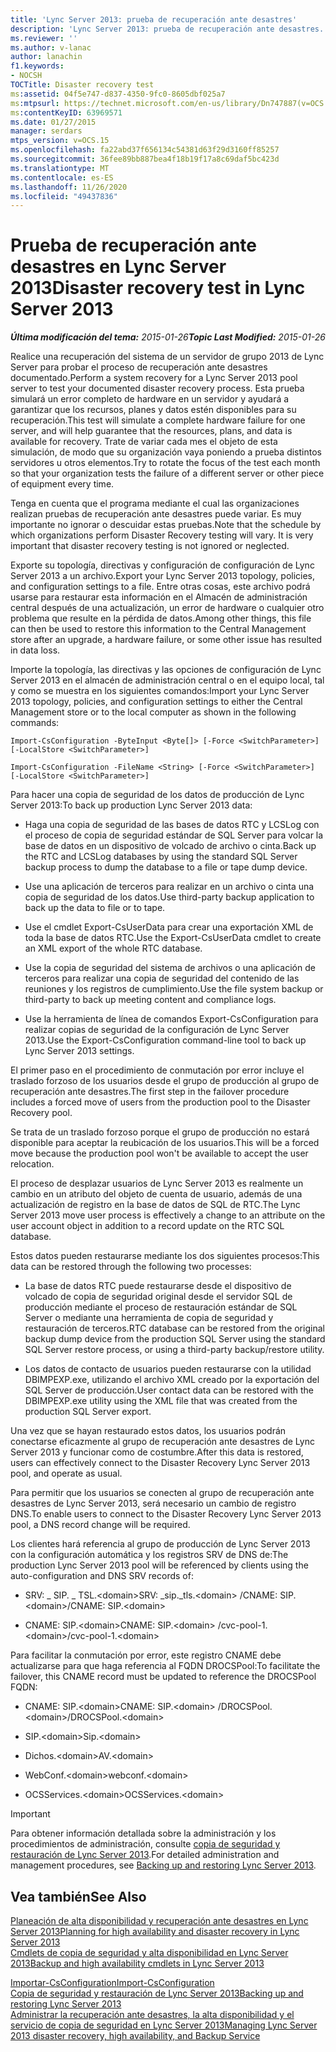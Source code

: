 ```yaml
---
title: 'Lync Server 2013: prueba de recuperación ante desastres'
description: 'Lync Server 2013: prueba de recuperación ante desastres.'
ms.reviewer: ''
ms.author: v-lanac
author: lanachin
f1.keywords:
- NOCSH
TOCTitle: Disaster recovery test
ms:assetid: 04f5e747-d837-4350-9fc0-8605dbf025a7
ms:mtpsurl: https://technet.microsoft.com/en-us/library/Dn747887(v=OCS.15)
ms:contentKeyID: 63969571
ms.date: 01/27/2015
manager: serdars
mtps_version: v=OCS.15
ms.openlocfilehash: fa22abd37f656134c54381d63f29d3160ff85257
ms.sourcegitcommit: 36fee89bb887bea4f18b19f17a8c69daf5bc423d
ms.translationtype: MT
ms.contentlocale: es-ES
ms.lasthandoff: 11/26/2020
ms.locfileid: "49437836"
---
```

# <a name="disaster-recovery-test-in-lync-server-2013"></a><span data-ttu-id="3f947-103">Prueba de recuperación ante desastres en Lync Server 2013</span><span class="sxs-lookup"><span data-stu-id="3f947-103">Disaster recovery test in Lync Server 2013</span></span>

<div data-xmlns="http://www.w3.org/1999/xhtml">

<div class="topic" data-xmlns="http://www.w3.org/1999/xhtml" data-msxsl="urn:schemas-microsoft-com:xslt" data-cs="https://msdn.microsoft.com/">

<div data-asp="https://msdn2.microsoft.com/asp">



</div>

<div id="mainSection">

<div id="mainBody"><span data-ttu-id="3f947-104">

<span> </span></span><span class="sxs-lookup"><span data-stu-id="3f947-104">

<span> </span></span></span>

<span data-ttu-id="3f947-105">_**Última modificación del tema:** 2015-01-26_</span><span class="sxs-lookup"><span data-stu-id="3f947-105">_**Topic Last Modified:** 2015-01-26_</span></span>

<span data-ttu-id="3f947-106">Realice una recuperación del sistema de un servidor de grupo 2013 de Lync Server para probar el proceso de recuperación ante desastres documentado.</span><span class="sxs-lookup"><span data-stu-id="3f947-106">Perform a system recovery for a Lync Server 2013 pool server to test your documented disaster recovery process.</span></span> <span data-ttu-id="3f947-107">Esta prueba simulará un error completo de hardware en un servidor y ayudará a garantizar que los recursos, planes y datos estén disponibles para su recuperación.</span><span class="sxs-lookup"><span data-stu-id="3f947-107">This test will simulate a complete hardware failure for one server, and will help guarantee that the resources, plans, and data is available for recovery.</span></span> <span data-ttu-id="3f947-108">Trate de variar cada mes el objeto de esta simulación, de modo que su organización vaya poniendo a prueba distintos servidores u otros elementos.</span><span class="sxs-lookup"><span data-stu-id="3f947-108">Try to rotate the focus of the test each month so that your organization tests the failure of a different server or other piece of equipment every time.</span></span>

<span data-ttu-id="3f947-p102">Tenga en cuenta que el programa mediante el cual las organizaciones realizan pruebas de recuperación ante desastres puede variar. Es muy importante no ignorar o descuidar estas pruebas.</span><span class="sxs-lookup"><span data-stu-id="3f947-p102">Note that the schedule by which organizations perform Disaster Recovery testing will vary. It is very important that disaster recovery testing is not ignored or neglected.</span></span>

<div>


<span data-ttu-id="3f947-111">Exporte su topología, directivas y configuración de configuración de Lync Server 2013 a un archivo.</span><span class="sxs-lookup"><span data-stu-id="3f947-111">Export your Lync Server 2013 topology, policies, and configuration settings to a file.</span></span> <span data-ttu-id="3f947-112">Entre otras cosas, este archivo podrá usarse para restaurar esta información en el Almacén de administración central después de una actualización, un error de hardware o cualquier otro problema que resulte en la pérdida de datos.</span><span class="sxs-lookup"><span data-stu-id="3f947-112">Among other things, this file can then be used to restore this information to the Central Management store after an upgrade, a hardware failure, or some other issue has resulted in data loss.</span></span>

<span data-ttu-id="3f947-113">Importe la topología, las directivas y las opciones de configuración de Lync Server 2013 en el almacén de administración central o en el equipo local, tal y como se muestra en los siguientes comandos:</span><span class="sxs-lookup"><span data-stu-id="3f947-113">Import your Lync Server 2013 topology, policies, and configuration settings to either the Central Management store or to the local computer as shown in the following commands:</span></span>

`Import-CsConfiguration -ByteInput <Byte[]> [-Force <SwitchParameter>] [-LocalStore <SwitchParameter>]`

`Import-CsConfiguration -FileName <String> [-Force <SwitchParameter>] [-LocalStore <SwitchParameter>]`

<span data-ttu-id="3f947-114">Para hacer una copia de seguridad de los datos de producción de Lync Server 2013:</span><span class="sxs-lookup"><span data-stu-id="3f947-114">To back up production Lync Server 2013 data:</span></span>

  - <span data-ttu-id="3f947-115">Haga una copia de seguridad de las bases de datos RTC y LCSLog con el proceso de copia de seguridad estándar de SQL Server para volcar la base de datos en un dispositivo de volcado de archivo o cinta.</span><span class="sxs-lookup"><span data-stu-id="3f947-115">Back up the RTC and LCSLog databases by using the standard SQL Server backup process to dump the database to a file or tape dump device.</span></span>

  - <span data-ttu-id="3f947-116">Use una aplicación de terceros para realizar en un archivo o cinta una copia de seguridad de los datos.</span><span class="sxs-lookup"><span data-stu-id="3f947-116">Use third-party backup application to back up the data to file or to tape.</span></span>

  - <span data-ttu-id="3f947-117">Use el cmdlet Export-CsUserData para crear una exportación XML de toda la base de datos RTC.</span><span class="sxs-lookup"><span data-stu-id="3f947-117">Use the Export-CsUserData cmdlet to create an XML export of the whole RTC database.</span></span>

  - <span data-ttu-id="3f947-118">Use la copia de seguridad del sistema de archivos o una aplicación de terceros para realizar una copia de seguridad del contenido de las reuniones y los registros de cumplimiento.</span><span class="sxs-lookup"><span data-stu-id="3f947-118">Use the file system backup or third-party to back up meeting content and compliance logs.</span></span>

  - <span data-ttu-id="3f947-119">Use la herramienta de línea de comandos Export-CsConfiguration para realizar copias de seguridad de la configuración de Lync Server 2013.</span><span class="sxs-lookup"><span data-stu-id="3f947-119">Use the Export-CsConfiguration command-line tool to back up Lync Server 2013 settings.</span></span>

<span data-ttu-id="3f947-120">El primer paso en el procedimiento de conmutación por error incluye el traslado forzoso de los usuarios desde el grupo de producción al grupo de recuperación ante desastres.</span><span class="sxs-lookup"><span data-stu-id="3f947-120">The first step in the failover procedure includes a forced move of users from the production pool to the Disaster Recovery pool.</span></span>

<span data-ttu-id="3f947-121">Se trata de un traslado forzoso porque el grupo de producción no estará disponible para aceptar la reubicación de los usuarios.</span><span class="sxs-lookup"><span data-stu-id="3f947-121">This will be a forced move because the production pool won't be available to accept the user relocation.</span></span>

<span data-ttu-id="3f947-122">El proceso de desplazar usuarios de Lync Server 2013 es realmente un cambio en un atributo del objeto de cuenta de usuario, además de una actualización de registro en la base de datos de SQL de RTC.</span><span class="sxs-lookup"><span data-stu-id="3f947-122">The Lync Server 2013 move user process is effectively a change to an attribute on the user account object in addition to a record update on the RTC SQL database.</span></span>

<span data-ttu-id="3f947-123">Estos datos pueden restaurarse mediante los dos siguientes procesos:</span><span class="sxs-lookup"><span data-stu-id="3f947-123">This data can be restored through the following two processes:</span></span>

  - <span data-ttu-id="3f947-124">La base de datos RTC puede restaurarse desde el dispositivo de volcado de copia de seguridad original desde el servidor SQL de producción mediante el proceso de restauración estándar de SQL Server o mediante una herramienta de copia de seguridad y restauración de terceros.</span><span class="sxs-lookup"><span data-stu-id="3f947-124">RTC database can be restored from the original backup dump device from the production SQL Server using the standard SQL Server restore process, or using a third-party backup/restore utility.</span></span>

  - <span data-ttu-id="3f947-125">Los datos de contacto de usuarios pueden restaurarse con la utilidad DBIMPEXP.exe, utilizando el archivo XML creado por la exportación del SQL Server de producción.</span><span class="sxs-lookup"><span data-stu-id="3f947-125">User contact data can be restored with the DBIMPEXP.exe utility using the XML file that was created from the production SQL Server export.</span></span>

<span data-ttu-id="3f947-126">Una vez que se hayan restaurado estos datos, los usuarios podrán conectarse eficazmente al grupo de recuperación ante desastres de Lync Server 2013 y funcionar como de costumbre.</span><span class="sxs-lookup"><span data-stu-id="3f947-126">After this data is restored, users can effectively connect to the Disaster Recovery Lync Server 2013 pool, and operate as usual.</span></span>

<span data-ttu-id="3f947-127">Para permitir que los usuarios se conecten al grupo de recuperación ante desastres de Lync Server 2013, será necesario un cambio de registro DNS.</span><span class="sxs-lookup"><span data-stu-id="3f947-127">To enable users to connect to the Disaster Recovery Lync Server 2013 pool, a DNS record change will be required.</span></span>

<span data-ttu-id="3f947-128">Los clientes hará referencia al grupo de producción de Lync Server 2013 con la configuración automática y los registros SRV de DNS de:</span><span class="sxs-lookup"><span data-stu-id="3f947-128">The production Lync Server 2013 pool will be referenced by clients using the auto-configuration and DNS SRV records of:</span></span>

  - <span data-ttu-id="3f947-129">SRV: \_ SIP. \_ TSL.\<domain\></span><span class="sxs-lookup"><span data-stu-id="3f947-129">SRV: \_sip.\_tls.\<domain\></span></span> <span data-ttu-id="3f947-130">/CNAME: SIP.\<domain\></span><span class="sxs-lookup"><span data-stu-id="3f947-130">/CNAME: SIP.\<domain\></span></span>

  - <span data-ttu-id="3f947-131">CNAME: SIP.\<domain\></span><span class="sxs-lookup"><span data-stu-id="3f947-131">CNAME: SIP.\<domain\></span></span> <span data-ttu-id="3f947-132">/cvc-pool-1.\<domain\></span><span class="sxs-lookup"><span data-stu-id="3f947-132">/cvc-pool-1.\<domain\></span></span>

<span data-ttu-id="3f947-133">Para facilitar la conmutación por error, este registro CNAME debe actualizarse para que haga referencia al FQDN DROCSPool:</span><span class="sxs-lookup"><span data-stu-id="3f947-133">To facilitate the failover, this CNAME record must be updated to reference the DROCSPool FQDN:</span></span>

  - <span data-ttu-id="3f947-134">CNAME: SIP.\<domain\></span><span class="sxs-lookup"><span data-stu-id="3f947-134">CNAME: SIP.\<domain\></span></span> <span data-ttu-id="3f947-135">/DROCSPool.\<domain\></span><span class="sxs-lookup"><span data-stu-id="3f947-135">/DROCSPool.\<domain\></span></span>

  - <span data-ttu-id="3f947-136">SIP.\<domain\></span><span class="sxs-lookup"><span data-stu-id="3f947-136">Sip.\<domain\></span></span>

  - <span data-ttu-id="3f947-137">Dichos.\<domain\></span><span class="sxs-lookup"><span data-stu-id="3f947-137">AV.\<domain\></span></span>

  - <span data-ttu-id="3f947-138">WebConf.\<domain\></span><span class="sxs-lookup"><span data-stu-id="3f947-138">webconf.\<domain\></span></span>

  - <span data-ttu-id="3f947-139">OCSServices.\<domain\></span><span class="sxs-lookup"><span data-stu-id="3f947-139">OCSServices.\<domain\></span></span>

<div>


> [!IMPORTANT]  
> <span data-ttu-id="3f947-140">Para obtener información detallada sobre la administración y los procedimientos de administración, consulte <A href="lync-server-2013-backing-up-and-restoring-lync-server.md">copia de seguridad y restauración de Lync Server 2013</A>.</span><span class="sxs-lookup"><span data-stu-id="3f947-140">For detailed administration and management procedures, see <A href="lync-server-2013-backing-up-and-restoring-lync-server.md">Backing up and restoring Lync Server 2013</A>.</span></span>



</div>

</div>

<div>

## <a name="see-also"></a><span data-ttu-id="3f947-141">Vea también</span><span class="sxs-lookup"><span data-stu-id="3f947-141">See Also</span></span>


[<span data-ttu-id="3f947-142">Planeación de alta disponibilidad y recuperación ante desastres en Lync Server 2013</span><span class="sxs-lookup"><span data-stu-id="3f947-142">Planning for high availability and disaster recovery in Lync Server 2013</span></span>](lync-server-2013-planning-for-high-availability-and-disaster-recovery.md)  
[<span data-ttu-id="3f947-143">Cmdlets de copia de seguridad y alta disponibilidad en Lync Server 2013</span><span class="sxs-lookup"><span data-stu-id="3f947-143">Backup and high availability cmdlets in Lync Server 2013</span></span>](https://docs.microsoft.com/powershell/module/skype/?view=skype-ps)  


[<span data-ttu-id="3f947-144">Importar-CsConfiguration</span><span class="sxs-lookup"><span data-stu-id="3f947-144">Import-CsConfiguration</span></span>](https://docs.microsoft.com/powershell/module/skype/Import-CsConfiguration)  
[<span data-ttu-id="3f947-145">Copia de seguridad y restauración de Lync Server 2013</span><span class="sxs-lookup"><span data-stu-id="3f947-145">Backing up and restoring Lync Server 2013</span></span>](lync-server-2013-backing-up-and-restoring-lync-server.md)  
[<span data-ttu-id="3f947-146">Administrar la recuperación ante desastres, la alta disponibilidad y el servicio de copia de seguridad en Lync Server 2013</span><span class="sxs-lookup"><span data-stu-id="3f947-146">Managing Lync Server 2013 disaster recovery, high availability, and Backup Service</span></span>](lync-server-2013-managing-lync-server-disaster-recovery-high-availability-and-backup-service.md)  
  

<span data-ttu-id="3f947-147"></div>

</div>

<span> </span>

</div>

</div>

</span><span class="sxs-lookup"><span data-stu-id="3f947-147"></div>

</div>

<span> </span>

</div>

</div>

</span></span></div>

